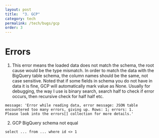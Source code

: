 ```yaml
---
layout: post
title:  "3. GCP"
category: tech
permalink: /tech/bugs/gcp
order: 3
---
```

# Errors
1. This error means the loaded data does not match the schema, the root cause would be the type mismatch. 
In order to match the data with the BigQuery table schema, the column names should be the same, not case sensitive. 
Noted that if some fields in schema you do not have in data it is fine, GCP will automatically mark value as None.
Usually for debugging, the way I use is binary search, search half to check if error occurs, then recursive check for half half etc.
```
message: 'Error while reading data, error message: JSON table 
encountered too many errors, giving up. Rows: 1; errors: 1. 
Please look into the errors[] collection for more details.'
``` 

2. GCP BigQuery schema not equal
```
select ... from ... where id <> 1
```